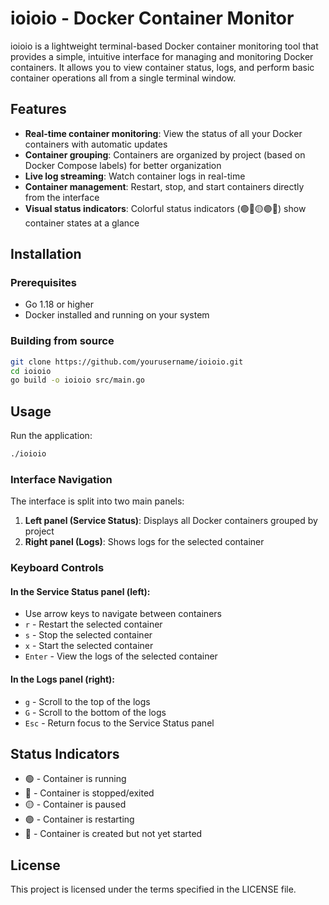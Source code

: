 # ioioio - Docker Container Monitor

ioioio is a lightweight terminal-based Docker container monitoring tool that provides a simple, intuitive interface for managing and monitoring Docker containers. It allows you to view container status, logs, and perform basic container operations all from a single terminal window.

## Features

- **Real-time container monitoring**: View the status of all your Docker containers with automatic updates
- **Container grouping**: Containers are organized by project (based on Docker Compose labels) for better organization
- **Live log streaming**: Watch container logs in real-time
- **Container management**: Restart, stop, and start containers directly from the interface
- **Visual status indicators**: Colorful status indicators (🟢🔴🟡🟣🔵) show container states at a glance

## Installation

### Prerequisites

- Go 1.18 or higher
- Docker installed and running on your system

### Building from source

```bash
git clone https://github.com/yourusername/ioioio.git
cd ioioio
go build -o ioioio src/main.go
```

## Usage

Run the application:

```bash
./ioioio
```

### Interface Navigation

The interface is split into two main panels:

1. **Left panel (Service Status)**: Displays all Docker containers grouped by project
2. **Right panel (Logs)**: Shows logs for the selected container

### Keyboard Controls

#### In the Service Status panel (left):

- Use arrow keys to navigate between containers
- `r` - Restart the selected container
- `s` - Stop the selected container
- `x` - Start the selected container
- `Enter` - View the logs of the selected container

#### In the Logs panel (right):

- `g` - Scroll to the top of the logs
- `G` - Scroll to the bottom of the logs
- `Esc` - Return focus to the Service Status panel

## Status Indicators

- 🟢 - Container is running
- 🔴 - Container is stopped/exited
- 🟡 - Container is paused
- 🟣 - Container is restarting
- 🔵 - Container is created but not yet started

## License

This project is licensed under the terms specified in the LICENSE file.
